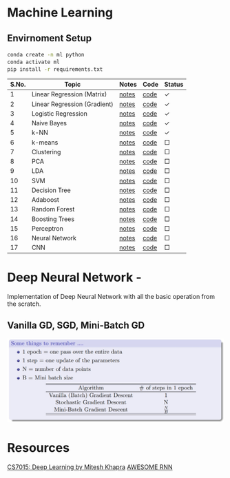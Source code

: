# Machine Learning 

## Envirnoment Setup
```bash
conda create -n ml python
conda activate ml
pip install -r requirements.txt
```

| S.No. | Topic                       | Notes                                      | Code                                      | Status |
|-------|-----------------------------|--------------------------------------------|-------------------------------------------|--------|
| 1     | Linear Regression (Matrix)  | [notes](notes/LinearRegression.md)         | [code](src/linearRegressionClosedForm.py) | ✓      |
| 2     | Linear Regression (Gradient)| [notes](notes/LinearRegression.md)         | [code](src/linearRegression.py)           | ✓      |
| 3     | Logistic Regression         | [notes](notes/LogisticRegression.md)       | [code](src/logisticRegression.py)         | ✓      |
| 4     | Naive Bayes                 | [notes](notes/NaiveBayes.md)               | [code](src/naiveBayes.py)                 | ✓      |
| 5     | k-NN                        | [notes](notes/KNN.md)                      | [code](src/knn.py)                        | ✓      |
| 6     | k-means                     | [notes](notes/KMeans.md)                   | [code](src/kmeans.py)                     | □      |
| 7     | Clustering                  | [notes](notes/Clustering.md)               | [code](src/clustering.py)                 | □      |
| 8     | PCA                         | [notes](notes/PCA.md)                      | [code](src/pca.py)                        | □      |
| 9     | LDA                         | [notes](notes/LDA.md)                      | [code](src/lda.py)                        | □      |
| 10    | SVM                         | [notes](notes/SVM.md)                      | [code](src/svm.py)                        | □      |
| 11    | Decision Tree               | [notes](notes/DecisionTree.md)             | [code](src/decisionTree.py)               | □      |
| 12    | Adaboost                    | [notes](notes/Adaboost.md)                 | [code](src/adaboost.py)                   | □      |
| 13    | Random Forest               | [notes](notes/RandomForest.md)             | [code](src/randomForest.py)               | □      |
| 14    | Boosting Trees              | [notes](notes/BoostingTrees.md)            | [code](src/boostingTrees.py)              | □      |
| 15    | Perceptron                  | [notes](notes/Perceptron.md)               | [code](src/perceptron.py)                 | □      |
| 16    | Neural Network              | [notes](notes/NeuralNetwork.md)            | [code](src/neuralNetwork.py)              | □      |
| 17    | CNN                         | [notes](notes/CNN.md)                      | [code](src/cnn.py)                        | □      |


# **Deep Neural Network** - 
Implementation of Deep Neural Network with all the basic operation from the scratch.

## Vanilla GD, SGD, Mini-Batch GD
![batch_stochastic_mini](assets/batch_stochastic_mini.jpeg)
  

# Resources
[CS7015: Deep Learning by Mitesh Khapra](http://cse.iitm.ac.in/~miteshk/CS7015_2018.html)
[AWESOME RNN](https://github.com/kjw0612/awesome-rnn)


